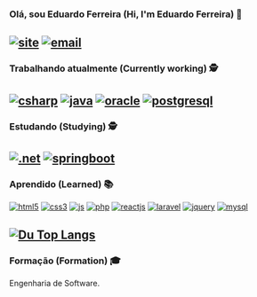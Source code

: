 ### Olá, sou Eduardo Ferreira (Hi, I'm Eduardo Ferreira) 👋
[![site](https://img.shields.io/badge/LinkedIn-0077B5?style=for-the-badge&logo=linkedin&logoColor=white)](https://www.linkedin.com/in/eduardo-ferreira-355a64157/) [![email](https://img.shields.io/badge/Gmail-D14836?style=for-the-badge&logo=gmail&logoColor=white)](eduardoferreira021294@gmail.com)
------------------

### Trabalhando atualmente (Currently working) 🕵 
[![csharp](https://img.shields.io/badge/C%23-239120?style=for-the-badge&logo=c-sharp&logoColor=white)]()
[![java](https://img.shields.io/badge/Java-ED8B00?style=for-the-badge&logo=java&logoColor=white)]()
[![oracle](https://img.shields.io/badge/Oracle-F80000?style=for-the-badge&logo=oracle&logoColor=black)]()
[![postgresql](https://img.shields.io/badge/PostgreSQL-316192?style=for-the-badge&logo=postgresql&logoColor=white)]()
------------------

### Estudando (Studying) 🕵 
[![.net](https://img.shields.io/badge/.NET-5C2D91?style=for-the-badge&logo=.net&logoColor=white)]()
[![springboot](https://img.shields.io/badge/Spring-6DB33F?style=for-the-badge&logo=spring&logoColor=white)]()
------------------

### Aprendido (Learned) 📚 
[![html5](https://img.shields.io/badge/HTML5-E34F26?style=for-the-badge&logo=html5&logoColor=white)]()
[![css3](https://img.shields.io/badge/CSS3-1572B6?style=for-the-badge&logo=css3&logoColor=white)]()
[![js](https://img.shields.io/badge/JavaScript-F7DF1E?style=for-the-badge&logo=javascript&logoColor=black)]()
[![php](https://img.shields.io/badge/PHP-777BB4?style=for-the-badge&logo=php&logoColor=white)]()
[![reactjs](https://img.shields.io/badge/React-20232A?style=for-the-badge&logo=react&logoColor=61DAFB)]()
[![laravel](https://img.shields.io/badge/Laravel-FF2D20?style=for-the-badge&logo=laravel&logoColor=white)]()
[![jquery](https://img.shields.io/badge/jQuery-0769AD?style=for-the-badge&logo=jquery&logoColor=white)]()
[![mysql](https://img.shields.io/badge/MySQL-00000F?style=for-the-badge&logo=mysql&logoColor=white)]()

[![Du Top Langs](https://github-readme-stats.vercel.app/api/top-langs/?username=du02&layout=compact)](https://github.com/du02)
------------------

### Formação (Formation) 🎓 
Engenharia de Software.

<!--
monstra as lingusgens que uso
[![Du Top Langs](https://github-readme-stats.vercel.app/api/top-langs/?username=du02&layout=compact)](https://github.com/du02)

adicionar imgs e badges
[![]()]()

Here are some ideas to get you started:

- 🔭 I’m currently working on ...
- 🌱 I’m currently learning ...
- 👯 I’m looking to collaborate on ...
- 🤔 I’m looking for help with ...
- 💬 Ask me about ...
- 📫 How to reach me: ...
- 😄 Pronouns: ...
- ⚡ Fun fact: ...
-->
